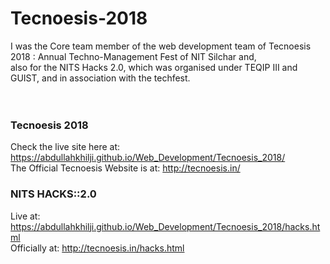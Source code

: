 # Tecnoesis-2018

I was the Core team member of the web development team of Tecnoesis 2018 : Annual Techno-Management Fest of NIT Silchar and,
<br> also for the NITS Hacks 2.0, which was organised under TEQIP III and GUIST, and in association with the techfest. 
<br><br><br>



### Tecnoesis 2018 <br>
Check the live site here at: https://abdullahkhilji.github.io/Web_Development/Tecnoesis_2018/ <br>
The Official Tecnoesis Website is at: http://tecnoesis.in/ <br>


### NITS HACKS::2.0 <br>
Live at:  https://abdullahkhilji.github.io/Web_Development/Tecnoesis_2018/hacks.html <br>
Officially at: http://tecnoesis.in/hacks.html <br>
